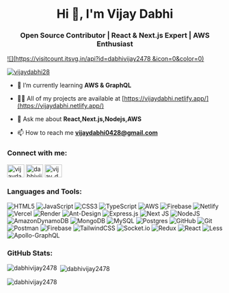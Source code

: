 <h1 align="center">Hi 👋, I'm Vijay Dabhi</h1>
<h3 align="center">Open Source Contributor | React & Next.js Expert | AWS Enthusiast</h3>

[![](https://visitcount.itsvg.in/api?id=dabhivijay2478 &icon=0&color=0)](https://visitcount.itsvg.in)

<p align="left"> <a href="https://twitter.com/vijaydabhi28" target="blank"><img src="https://img.shields.io/twitter/follow/vijaydabhi28?logo=twitter&style=for-the-badge" alt="vijaydabhi28" /></a> </p>

- 🌱 I’m currently learning **AWS & GraphQL**

- 👨‍💻 All of my projects are available at [https://vijaydabhi.netlify.app/](https://vijaydabhi.netlify.app/)

- 💬 Ask me about **React,Next.js,Nodejs,AWS**

- 📫 How to reach me **vijaydabhi0428@gmail.com**

<h3 align="left">Connect with me:</h3>
<p align="left">
<a href="https://twitter.com/vijaydabhi28" target="blank"><img align="center" src="https://raw.githubusercontent.com/rahuldkjain/github-profile-readme-generator/master/src/images/icons/Social/twitter.svg" alt="vijaydabhi28" height="30" width="40" /></a>
<a href="https://linkedin.com/in/dabhivijay" target="blank"><img align="center" src="https://raw.githubusercontent.com/rahuldkjain/github-profile-readme-generator/master/src/images/icons/Social/linked-in-alt.svg" alt="dabhivijay" height="30" width="40" /></a>
<a href="https://instagram.com/vijay_dabhi__04" target="blank"><img align="center" src="https://raw.githubusercontent.com/rahuldkjain/github-profile-readme-generator/master/src/images/icons/Social/instagram.svg" alt="vijay_dabhi__04" height="30" width="40" /></a>
</p>

<h3 align="left">Languages and Tools:</h3>

![HTML5](https://img.shields.io/badge/html5-%23E34F26.svg?style=for-the-badge&logo=html5&logoColor=white) ![JavaScript](https://img.shields.io/badge/javascript-%23323330.svg?style=for-the-badge&logo=javascript&logoColor=%23F7DF1E) ![CSS3](https://img.shields.io/badge/css3-%231572B6.svg?style=for-the-badge&logo=css3&logoColor=white) ![TypeScript](https://img.shields.io/badge/typescript-%23007ACC.svg?style=for-the-badge&logo=typescript&logoColor=white) ![AWS](https://img.shields.io/badge/AWS-%23FF9900.svg?style=for-the-badge&logo=amazon-aws&logoColor=white) ![Firebase](https://img.shields.io/badge/firebase-%23039BE5.svg?style=for-the-badge&logo=firebase) ![Netlify](https://img.shields.io/badge/netlify-%23000000.svg?style=for-the-badge&logo=netlify&logoColor=#00C7B7) ![Vercel](https://img.shields.io/badge/vercel-%23000000.svg?style=for-the-badge&logo=vercel&logoColor=white) ![Render](https://img.shields.io/badge/Render-%46E3B7.svg?style=for-the-badge&logo=render&logoColor=white) ![Ant-Design](https://img.shields.io/badge/-AntDesign-%230170FE?style=for-the-badge&logo=ant-design&logoColor=white) ![Express.js](https://img.shields.io/badge/express.js-%23404d59.svg?style=for-the-badge&logo=express&logoColor=%2361DAFB) ![Next JS](https://img.shields.io/badge/Next-black?style=for-the-badge&logo=next.js&logoColor=white) ![NodeJS](https://img.shields.io/badge/node.js-6DA55F?style=for-the-badge&logo=node.js&logoColor=white) ![AmazonDynamoDB](https://img.shields.io/badge/Amazon%20DynamoDB-4053D6?style=for-the-badge&logo=Amazon%20DynamoDB&logoColor=white) ![MongoDB](https://img.shields.io/badge/MongoDB-%234ea94b.svg?style=for-the-badge&logo=mongodb&logoColor=white) ![MySQL](https://img.shields.io/badge/mysql-4479A1.svg?style=for-the-badge&logo=mysql&logoColor=white) ![Postgres](https://img.shields.io/badge/postgres-%23316192.svg?style=for-the-badge&logo=postgresql&logoColor=white) ![GitHub](https://img.shields.io/badge/github-%23121011.svg?style=for-the-badge&logo=github&logoColor=white) ![Git](https://img.shields.io/badge/git-%23F05033.svg?style=for-the-badge&logo=git&logoColor=white) ![Postman](https://img.shields.io/badge/Postman-FF6C37?style=for-the-badge&logo=postman&logoColor=white) ![Firebase](https://img.shields.io/badge/firebase-a08021?style=for-the-badge&logo=firebase&logoColor=ffcd34) ![TailwindCSS](https://img.shields.io/badge/tailwindcss-%2338B2AC.svg?style=for-the-badge&logo=tailwind-css&logoColor=white) ![Socket.io](https://img.shields.io/badge/Socket.io-black?style=for-the-badge&logo=socket.io&badgeColor=010101) ![Redux](https://img.shields.io/badge/redux-%23593d88.svg?style=for-the-badge&logo=redux&logoColor=white) ![React](https://img.shields.io/badge/react-%2320232a.svg?style=for-the-badge&logo=react&logoColor=%2361DAFB) ![Less](https://img.shields.io/badge/less-2B4C80?style=for-the-badge&logo=less&logoColor=white) ![Apollo-GraphQL](https://img.shields.io/badge/-ApolloGraphQL-311C87?style=for-the-badge&logo=apollo-graphql)

<h3 align="left">GitHub Stats:</h3>
<p><img align="left" src="https://github-readme-stats.vercel.app/api/top-langs?username=dabhivijay2478&show_icons=true&locale=en&layout=compact" alt="dabhivijay2478" /></p>

<p>&nbsp;<img align="center" src="https://github-readme-stats.vercel.app/api?username=dabhivijay2478&show_icons=true&locale=en" alt="dabhivijay2478" /></p>

<p><img align="center" src="https://github-readme-streak-stats.herokuapp.com/?user=dabhivijay2478&" alt="dabhivijay2478" /></p>


